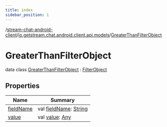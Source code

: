 ```yaml
---
title: index
sidebar_position: 1
---
```

/[stream-chat-android-client](../../index.md)/[io.getstream.chat.android.client.api.models](../index.md)/[GreaterThanFilterObject](index.md)  
  
  
  
# GreaterThanFilterObject  
data class [GreaterThanFilterObject](index.md) : [FilterObject](../FilterObject/index.md)  
  
## Properties  
  
|  Name |  Summary | 
|---|---|
| <a name="io.getstream.chat.android.client.api.models/GreaterThanFilterObject/fieldName/#/PointingToDeclaration/"></a>[fieldName](fieldName.md)| <a name="io.getstream.chat.android.client.api.models/GreaterThanFilterObject/fieldName/#/PointingToDeclaration/"></a>val [fieldName](fieldName.md): [String](https://kotlinlang.org/api/latest/jvm/stdlib/kotlin/-string/index.html)|
| <a name="io.getstream.chat.android.client.api.models/GreaterThanFilterObject/value/#/PointingToDeclaration/"></a>[value](value.md)| <a name="io.getstream.chat.android.client.api.models/GreaterThanFilterObject/value/#/PointingToDeclaration/"></a>val [value](value.md): [Any](https://kotlinlang.org/api/latest/jvm/stdlib/kotlin/-any/index.html)|


